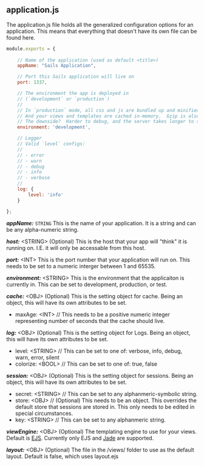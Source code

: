 ## application.js
The application.js file holds all the generalized configuration options for an application.  This means that everything that doesn't have its own file can be found here.

```javascript
module.exports = {
  
	// Name of the application (used as default <title>)
	appName: "Sails Application",

	// Port this Sails application will live on
	port: 1337,

	// The environment the app is deployed in 
	// (`development` or `production`)
	//
	// In `production` mode, all css and js are bundled up and minified
	// And your views and templates are cached in-memory.  Gzip is also used.
	// The downside?  Harder to debug, and the server takes longer to start.
	environment: 'development',

	// Logger
	// Valid `level` configs:
	// 
	// - error
	// - warn
	// - debug
	// - info
	// - verbose
	//
	log: {
		level: 'info'
	}

};
```

_**appName:**_ `STRING`  This is the name of your application.  It is a string and can be any alpha-numeric string.

_**host:**_ \<STRING\>  (Optional) This is the host that your app will "think" it is running on.  I.E. it will only be accessable from this host.

_**port:**_ \<INT\>  This is the port number that your application will run on.  This needs to be set to a numeric interger between 1 and 65535.

_**environment:**_ \<STRING\>  This is the environment that the applicaiton is currently in.  This can be set to development, production, or test.

_**cache:**_ \<OBJ\>  (Optional) This is the setting object for cache.  Being an object, this will have its own attributes to be set.
* maxAge: \<INT\>  // This needs to be a positive numeric integer representing number of seconds that the cache should live.

_**log:**_ \<OBJ\>  (Optional)  This is the setting object for Logs.  Being an object, this will have its own attributes to be set.
* level: \<STRING\>  // This can be set to one of: verbose, info, debug, warn, error, silent
* colorize: \<BOOL\>    // This can be set to one of: true, false

_**session:**_ \<OBJ\>  (Optional)  This is the setting object for sessions.  Being an object, this will have its own attributes to be set.
* secret: \<STRING\>  // This can be set to any alphanmeric-symbolic string.
* store: \<OBJ\>  // (Optional) This needs to be an object.  This overrides the default store that sessions are stored in.  This only needs to be edited in special circumstances.
* key: \<STRING\>  // This can be set to any alphanmeric string.

_**viewEngine:**_ \<OBJ\> (Optional) The templating engine to use for your views. Default is [EJS](http://embeddedjs.com/). Currently only EJS and [Jade](http://jade-lang.com/) are supported.

_**layout:**_ \<OBJ\> (Optional) The file in the /views/ folder to use as the default layout. Default is false, which uses layout.ejs
